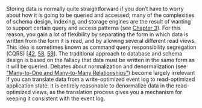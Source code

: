 
Storing data is normally quite straightforward if you don’t have to worry about how it is going to
be queried and accessed; many of the complexities of schema design, indexing, and storage engines
are the result of wanting to support certain query and access patterns (see [Chapter 3](ch03.html#ch_storage)). For
this reason, you gain a lot of flexibility by separating the form in which data is written from the
form it is read, and by allowing several different read views. This idea is sometimes known as
command query responsibility segregation (CQRS) [[42](ch11.html#Young2014wp),
[58](ch11.html#Fowler2011xt),
[59](ch11.html#Young2010td)]. 
The traditional approach to database and schema design is based on the fallacy that data must be
written in the same form as it will be queried. Debates about normalization and denormalization (see
[“Many-to-One and Many-to-Many Relationships”](ch02.html#sec_datamodels_many_to_many)) become largely irrelevant if you can translate data from a
write-optimized event log to read-optimized application state: it is entirely reasonable to
denormalize data in the read-optimized views, as the translation process gives you a mechanism for
keeping it consistent with the event log.